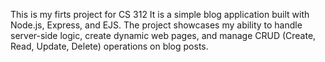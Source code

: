 This is my firts project for CS 312 It is a simple blog application built with Node.js, Express, and EJS. The project showcases my ability to handle server-side logic, create dynamic web pages, and manage CRUD 
(Create, Read, Update, Delete) operations on blog posts.
